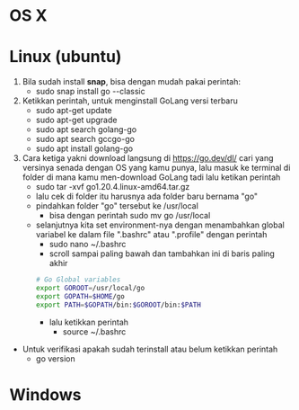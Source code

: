 # OS X

# Linux (ubuntu)
1. Bila sudah install **snap**, bisa dengan mudah pakai perintah:
    - sudo snap install go --classic
2. Ketikkan perintah, untuk menginstall GoLang versi terbaru
    - sudo apt-get update
    - sudo apt-get upgrade
    - sudo apt search golang-go
    - sudo apt search gccgo-go
    - sudo apt install golang-go
3. Cara ketiga yakni download langsung di https://go.dev/dl/ cari yang versinya senada dengan OS yang kamu punya, lalu masuk ke terminal di folder di mana kamu men-download GoLang tadi lalu ketikan perintah
    - sudo tar -xvf go1.20.4.linux-amd64.tar.gz
    - lalu cek di folder itu harusnya ada folder baru bernama "go"
    - pindahkan folder "go" tersebut ke /usr/local
        - bisa dengan perintah sudo mv go /usr/local
    - selanjutnya kita set environment-nya dengan menambahkan global variabel ke dalam file ".bashrc" atau ".profile" dengan perintah
        - sudo nano ~/.bashrc
        - scroll sampai paling bawah dan tambahkan ini di baris paling akhir
        ```bash
        # Go Global variables
        export GOROOT=/usr/local/go
        export GOPATH=$HOME/go
        export PATH=$GOPATH/bin:$GOROOT/bin:$PATH
        ```
        - lalu ketikkan perintah
            - source ~/.bashrc

- Untuk verifikasi apakah sudah terinstall atau belum ketikkan perintah
    - go version

# Windows